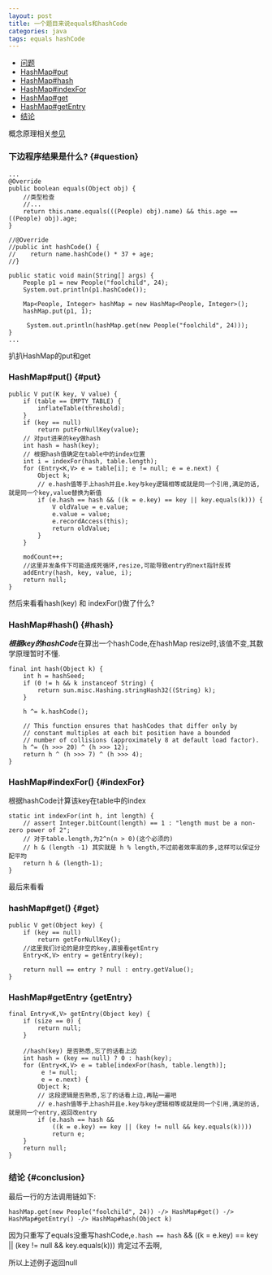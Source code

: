 ```yaml
---
layout: post
title: 一个题目来说equals和hashCode
categories: java
tags: equals hashCode
---
```


*   [问题](#question)
*   [HashMap#put](#put)
*   [HashMap#hash](#hash)
*   [HashMap#indexFor](#indexFor)
*   [HashMap#get](#get)
*   [HashMap#getEntry](#getEntry)
*   [结论](#conclusion)

概念原理相关[参见](2016/03/10/equal_hashcode)

### 下边程序结果是什么? {#question}

    ...
    @Override
    public boolean equals(Object obj) {
        //类型检查
        //...
        return this.name.equals(((People) obj).name) && this.age == ((People) obj).age;
    }

    //@Override
    //public int hashCode() {
    //    return name.hashCode() * 37 + age;
    //}

    public static void main(String[] args) {
        People p1 = new People("foolchild", 24);
        System.out.println(p1.hashCode());

        Map<People, Integer> hashMap = new HashMap<People, Integer>();
        hashMap.put(p1, 1);

         System.out.println(hashMap.get(new People("foolchild", 24)));
    } 
    ...
  
扒扒HashMap的put和get

### HashMap#put() {#put} 

    public V put(K key, V value) {
        if (table == EMPTY_TABLE) {
            inflateTable(threshold);
        }
        if (key == null)
            return putForNullKey(value);
        // 对put进来的key做hash
        int hash = hash(key);
        // 根据hash值确定在table中的index位置
        int i = indexFor(hash, table.length);
        for (Entry<K,V> e = table[i]; e != null; e = e.next) {
            Object k;
            // e.hash值等于上hash并且e.key与key逻辑相等或就是同一个引用,满足的话,就是同一个key,value替换为新值
            if (e.hash == hash && ((k = e.key) == key || key.equals(k))) {
                V oldValue = e.value;
                e.value = value;
                e.recordAccess(this);
                return oldValue;
            }
        }

        modCount++;
        //这里并发条件下可能造成死循环,resize,可能导致entry的next指针反转
        addEntry(hash, key, value, i);
        return null;
    }

然后来看看hash(key) 和 indexFor()做了什么?

### HashMap#hash() {#hash} 

***根据key的hashCode***在算出一个hashCode,在hashMap resize时,该值不变,其数学原理暂时不懂.

    final int hash(Object k) {
        int h = hashSeed;
        if (0 != h && k instanceof String) {
            return sun.misc.Hashing.stringHash32((String) k);
        }

        h ^= k.hashCode();

        // This function ensures that hashCodes that differ only by
        // constant multiples at each bit position have a bounded
        // number of collisions (approximately 8 at default load factor).
        h ^= (h >>> 20) ^ (h >>> 12);
        return h ^ (h >>> 7) ^ (h >>> 4);
    }


### HashMap#indexFor() {#indexFor} 

根据hashCode计算该key在table中的index

    static int indexFor(int h, int length) {
        // assert Integer.bitCount(length) == 1 : "length must be a non-zero power of 2";
        // 对于table.length,为2^n(n > 0)(这个必须的)
        // h & (length -1) 其实就是 h % length,不过前者效率高的多,这样可以保证分配平均
        return h & (length-1);
    }
    
最后来看看

### hashMap#get() {#get} 

    public V get(Object key) {
        if (key == null)
            return getForNullKey();
        //这里我们讨论的是非空的key,直接看getEntry    
        Entry<K,V> entry = getEntry(key);

        return null == entry ? null : entry.getValue();
    }
    
### HashMap#getEntry {getEntry}

    final Entry<K,V> getEntry(Object key) {
        if (size == 0) {
            return null;
        }
        
        //hash(key) 是否熟悉,忘了的话看上边
        int hash = (key == null) ? 0 : hash(key);
        for (Entry<K,V> e = table[indexFor(hash, table.length)];
             e != null;
             e = e.next) {
            Object k;
            // 这段逻辑是否熟悉,忘了的话看上边,再贴一遍吧
            // e.hash值等于上hash并且e.key与key逻辑相等或就是同一个引用,满足的话,就是同一个entry,返回改entry
            if (e.hash == hash &&
                ((k = e.key) == key || (key != null && key.equals(k))))
                return e;
        }
        return null;
    }

### 结论 {#conclusion}

最后一行的方法调用链如下:

`hashMap.get(new People("foolchild", 24)) -/> HashMap#get() -/> HashMap#getEntry() -/> HashMap#hash(Object k)`

因为只重写了equals没重写hashCode,`e.hash == hash` && ((k = e.key) == key || (key != null && key.equals(k))) 肯定过不去啊,

所以上述例子返回null